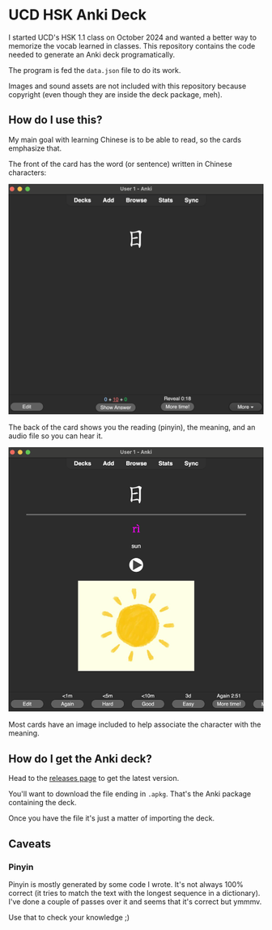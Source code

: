 # UCD HSK Anki Deck

I started UCD's HSK 1.1 class on October 2024 and wanted a better way to memorize the vocab learned in classes.
This repository contains the code needed to generate an Anki deck programatically.

The program is fed the `data.json` file to do its work.

Images and sound assets are not included with this repository because copyright (even though they are inside the deck package, meh).

## How do I use this?

My main goal with learning Chinese is to be able to read, so the cards emphasize that.

The front of the card has the word (or sentence) written in Chinese characters:

![](_assets/front.png)


The back of the card shows you the reading (pinyin), the meaning, and an audio file so you can hear it. 

![](_assets/back.png)

Most cards have an image included to help associate the character with the meaning.

## How do I get the Anki deck?

Head to the [releases page](https://github.com/ltadeut/ucd-hsk-anki-deck/releases/latest) to get the latest version.

You'll want to download the file ending in `.apkg`. That's the Anki package containing the deck.

Once you have the file it's just a matter of importing the deck.

## Caveats

### Pinyin

Pinyin is mostly generated by some code I wrote. It's not always 100% correct (it tries to match the text with the longest sequence in a dictionary).
I've done a couple of passes over it and seems that it's correct but ymmmv.

Use that to check your knowledge ;)
